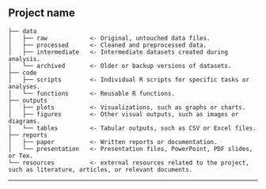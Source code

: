 Project name
  --------

    ├── data
    │   ├── raw            <- Original, untouched data files.
    │   ├── processed      <- Cleaned and preprocessed data.
    │   ├── intermediate   <- Intermediate datasets created during analysis.
    │   └── archived       <- Older or backup versions of datasets.
    ├── code
    │   ├── scripts        <- Individual R scripts for specific tasks or analyses.
    │   └── functions      <- Reusable R functions.
    ├── outputs
    │   ├── plots          <- Visualizations, such as graphs or charts.
    │   ├── figures        <- Other visual outputs, such as images or diagrams.
    │   └── tables         <- Tabular outputs, such as CSV or Excel files.
    ├── reports
    │   ├── paper          <- Written reports or documentation.
    │   └── presentation   <- Presentation files, PowerPoint, PDF slides, or Tex.
    └── resources          <- external resources related to the project, such as literature, articles, or relevant documents.


--------

